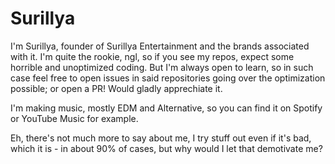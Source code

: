 # Surillya

I'm Surillya, founder of Surillya Entertainment and the brands associated with it. I'm quite the rookie, ngl, so if you see my repos, expect some horrible and unoptimized coding. But I'm always open to learn, so in such case feel free to open issues in said repositories going over the optimization possible; or open a PR! Would gladly apprechiate it.

I'm making music, mostly EDM and Alternative, so you can find it on Spotify or YouTube Music for example.

Eh, there's not much more to say about me, I try stuff out even if it's bad, which it is - in about 90% of cases, but why would I let that demotivate me?
